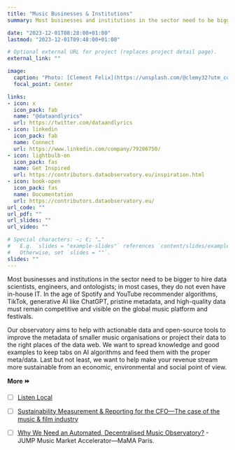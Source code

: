 ```yaml
---
title: "Music Businesses & Institutions"
summary: Most businesses and institutions in the sector need to be bigger to hire data scientists, engineers, and ontologists; in most cases, they do not even have in-house IT

date: "2023-12-01T08:28:00+01:00"
lastmod: "2023-12-01T09:48:00+01:00"

# Optional external URL for project (replaces project detail page).
external_link: ""

image:
  caption: "Photo: [Clement Felix](https://unsplash.com/@clemy32?utm_content=creditCopyText&utm_medium=referral&utm_source=unsplash)"
  focal_point: Center

links:
- icon: x
  icon_pack: fab
  name: "@dataandlyrics"
  url: https://twitter.com/dataandlyrics
- icon: linkedin
  icon_pack: fab
  name: Connect
  url: https://www.linkedin.com/company/79286750/
- icon: lightbulb-on
  icon_pack: fas
  name: Get Inspired
  url: https://contributors.dataobservatory.eu/inspiration.html
- icon: book-open
  icon_pack: fas
  name: Documentation
  url: https://contributors.dataobservatory.eu/
url_code: ""
url_pdf: ""
url_slides: ""
url_video: ""

# Special characters: —; €; "…"
#   E.g. `slides = "example-slides"` references `content/slides/example-slides.md`.
#   Otherwise, set `slides = ""`.
slides: ""
---
```


Most businesses and institutions in the sector need to be bigger to hire data scientists, engineers, and ontologists; in most cases, they do not even have in-house IT. In the age of Spotify and YouTube recommender algorithms, TikTok, generative AI like ChatGPT,  pristine metadata, and high-quality data must remain competitive and visible on the global music platform and festivals. 

Our observatory aims to help with actionable data and open-source tools to improve the metadata of smaller music organisations or project their data to the right places of the data web. We want to spread knowledge and good examples to keep tabs on AI algorithms and feed them with the proper meta/data. Last but not least, we want to help make your revenue stream more sustainable from an economic, environmental and social point of view.

**More ⏩**

- [ ] [Listen Local](project/listen-local/)
- [ ] [Sustainability Measurement & Reporting for the CFO—The case of the music & film industry](https://reprex.nl/slides/2023_sustainability-measurement-reporting-for-cfo/)
- [ ] [Why We Need an Automated, Decentralised Music Observatory?](/post/2021-10-15-mama/) - JUMP Music Market Accelerator—MaMA Paris.


